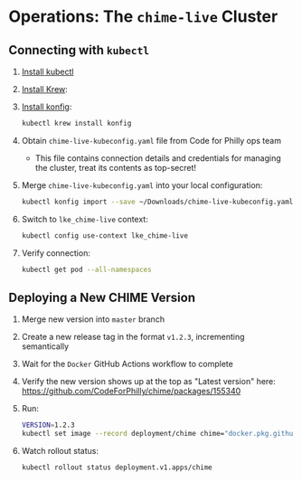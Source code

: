 # Operations: The `chime-live` Cluster

## Connecting with `kubectl`

1. [Install kubectl](https://kubernetes.io/docs/tasks/tools/install-kubectl/)
2. [Install Krew](https://krew.sigs.k8s.io/docs/user-guide/setup/install/):
3. [Install konfig](https://github.com/corneliusweig/konfig#via-krew):

    ```bash
    kubectl krew install konfig
    ```

4. Obtain `chime-live-kubeconfig.yaml` file from Code for Philly ops team
   - This file contains connection details and credentials for managing the cluster, treat its contents as top-secret!
5. Merge `chime-live-kubeconfig.yaml` into your local configuration:

    ```bash
    kubectl konfig import --save ~/Downloads/chime-live-kubeconfig.yaml
    ```

6. Switch to `lke_chime-live` context:

    ```bash
    kubectl config use-context lke_chime-live
    ```

7. Verify connection:

    ```bash
    kubectl get pod --all-namespaces
    ```

## Deploying a New CHIME Version

1. Merge new version into `master` branch
2. Create a new release tag in the format `v1.2.3`, incrementing semantically
3. Wait for the `Docker` GitHub Actions workflow to complete
4. Verify the new version shows up at the top as "Latest version" here: https://github.com/CodeForPhilly/chime/packages/155340
5. Run:

    ```bash
    VERSION=1.2.3
    kubectl set image --record deployment/chime chime="docker.pkg.github.com/codeforphilly/chime/penn-chime:${VERSION}"
    ```

6. Watch rollout status:

    ```bash
    kubectl rollout status deployment.v1.apps/chime
    ```